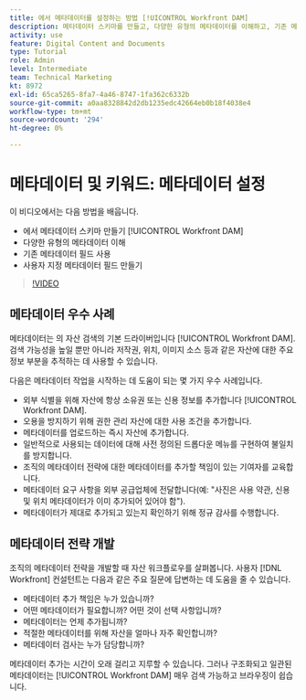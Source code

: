 ```yaml
---
title: 에서 메타데이터를 설정하는 방법 [!UICONTROL Workfront DAM]
description: 메타데이터 스키마를 만들고, 다양한 유형의 메타데이터를 이해하고, 기존 메타데이터 필드를 사용하는 등의 방법을 알아봅니다. [!UICONTROL Workfront DAM].
activity: use
feature: Digital Content and Documents
type: Tutorial
role: Admin
level: Intermediate
team: Technical Marketing
kt: 8972
exl-id: 65ca5265-8fa7-4a46-8747-1fa362c6332b
source-git-commit: a0aa8328842d2db1235edc42664eb0b18f4038e4
workflow-type: tm+mt
source-wordcount: '294'
ht-degree: 0%

---
```


# 메타데이터 및 키워드: 메타데이터 설정

이 비디오에서는 다음 방법을 배웁니다.

* 에서 메타데이터 스키마 만들기 [!UICONTROL Workfront DAM]
* 다양한 유형의 메타데이터 이해
* 기존 메타데이터 필드 사용
* 사용자 지정 메타데이터 필드 만들기

>[!VIDEO](https://video.tv.adobe.com/v/335235/?quality=12)

## 메타데이터 우수 사례

메타데이터는 의 자산 검색의 기본 드라이버입니다 [!UICONTROL Workfront DAM]. 검색 가능성을 높일 뿐만 아니라 저작권, 위치, 이미지 소스 등과 같은 자산에 대한 주요 정보 부분을 추적하는 데 사용할 수 있습니다.

다음은 메타데이터 작업을 시작하는 데 도움이 되는 몇 가지 우수 사례입니다.

* 외부 식별을 위해 자산에 항상 소유권 또는 신용 정보를 추가합니다 [!UICONTROL Workfront DAM].
* 오용을 방지하기 위해 권한 관리 자산에 대한 사용 조건을 추가합니다.
* 메타데이터를 업로드하는 즉시 자산에 추가합니다.
* 일반적으로 사용되는 데이터에 대해 사전 정의된 드롭다운 메뉴를 구현하여 불일치를 방지합니다.
* 조직의 메타데이터 전략에 대한 메타데이터를 추가할 책임이 있는 기여자를 교육합니다.
* 메타데이터 요구 사항을 외부 공급업체에 전달합니다(예: &quot;사진은 사용 약관, 신용 및 위치 메타데이터가 이미 추가되어 있어야 함&quot;).
* 메타데이터가 제대로 추가되고 있는지 확인하기 위해 정규 감사를 수행합니다.

## 메타데이터 전략 개발

조직의 메타데이터 전략을 개발할 때 자산 워크플로우를 살펴봅니다. 사용자 [!DNL Workfront] 컨설턴트는 다음과 같은 주요 질문에 답변하는 데 도움을 줄 수 있습니다.

* 메타데이터 추가 책임은 누가 있습니까?
* 어떤 메타데이터가 필요합니까? 어떤 것이 선택 사항입니까?
* 메타데이터는 언제 추가됩니까?
* 적절한 메타데이터를 위해 자산을 얼마나 자주 확인합니까?
* 메타데이터 검사는 누가 담당합니까?

메타데이터 추가는 시간이 오래 걸리고 지루할 수 있습니다. 그러나 구조화되고 일관된 메타데이터는 [!UICONTROL Workfront DAM] 매우 검색 가능하고 브라우징이 쉽습니다.
